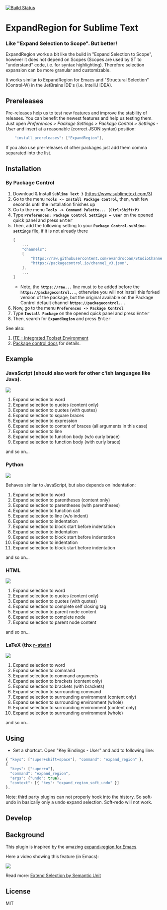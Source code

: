 [![Build Status](https://travis-ci.org/aronwoost/sublime-expand-region.png?branch=master)](https://travis-ci.org/aronwoost/sublime-expand-region)

# ExpandRegion for Sublime Text

### Like "Expand Selection to Scope". But better!

ExpandRegion works a bit like the build in "Expand Selection to Scope", however it does not depend on Scopes (Scopes are used by ST to "understand" code, i.e. for syntax highlighting). Therefore selection expansion can be more granular and customizable.

It works similar to ExpandRegion for Emacs and "Structural Selection" (Control-W) in the JetBrains IDE's (i.e. IntelliJ IDEA).

## Prereleases

Pre-releases help us to test new features and improve the stability of releases. You can benefit the newest features and help us testing them. Just open *Preferences > Package Settings > Package Control > Settings - User* and insert at a reasonable (correct JSON syntax) position:

``` js
    "install_prereleases": ["ExpandRegion"],
```

If you also use pre-releases of other packages just add them comma separated into the list.


## Installation

### By Package Control

1. Download & Install **`Sublime Text 3`** (https://www.sublimetext.com/3)
1. Go to the menu **`Tools -> Install Package Control`**, then,
   wait few seconds until the installation finishes up
1. Go to the menu **`Tools -> Command Palette...
   (Ctrl+Shift+P)`**
1. Type **`Preferences:
   Package Control Settings – User`** on the opened quick panel and press <kbd>Enter</kbd>
1. Then,
   add the following setting to your **`Package Control.sublime-settings`** file, if it is not already there
   ```js
   [
       ...
       "channels":
       [
           "https://raw.githubusercontent.com/evandrocoan/StudioChannel/master/channel.json",
           "https://packagecontrol.io/channel_v3.json",
       ],
       ...
   ]
   ```
   * Note,
     the **`https://raw...`** line must to be added before the **`https://packagecontrol...`**,
     otherwise you will not install this forked version of the package,
     but the original available on the Package Control default channel **`https://packagecontrol...`**
1. Now,
   go to the menu **`Preferences -> Package Control`**
1. Type **`Install Package`** on the opened quick panel and press <kbd>Enter</kbd>
1. Then,
search for **`ExpandRegion`** and press <kbd>Enter</kbd>

See also:
1. [ITE - Integrated Toolset Environment](https://github.com/evandrocoan/ITE)
1. [Package control docs](https://packagecontrol.io/docs/usage) for details.


## Example

### JavaScript (should also work for other c'ish languages like Java).

![](http://aronwoost.github.io/expand-region.gif)

1. Expand selection to word
2. Expand selection to quotes (content only)
3. Expand selection to quotes (with quotes)
4. Expand selection to square braces
5. Expand selection to expression
6. Expand selection to content of braces (all arguments in this case)
7. Expand selection to line
8. Expand selection to function body (w/o curly brace)
9. Expand selection to function body (with curly brace)

and so on...

### Python

![](https://cloud.githubusercontent.com/assets/12573621/11763466/a55ccc34-a10b-11e5-92e8-71c5a827db2c.gif)

Behaves similar to JavaScript, but also depends on indentation:

1. Expand selection to word
2. Expand selection to parentheses (content only)
3. Expand selection to parentheses (with parentheses)
4. Expand selection to function call
5. Expand selection to line (w/o indent)
6. Expand selection to indentation
7. Expand selection to block start before indentation
8. Expand selection to indentation
9. Expand selection to block start before indentation
10. Expand selection to indentation
11. Expand selection to block start before indentation

and so on...

### HTML

![](http://aronwoost.github.io/expand-to-html.gif)

1. Expand selection to word
2. Expand selection to quotes (content only)
3. Expand selection to quotes (with quotes)
4. Expand selection to complete self closing tag
5. Expand selection to parent node content
6. Expand selection to complete node
7. Expand selection to parent node content

and so on...

### LaTeX (thx [r-stein](https://github.com/r-stein))

![](https://cloud.githubusercontent.com/assets/12573621/11544524/994770b4-9942-11e5-9ffc-9819d50048b6.gif)

1. Expand selection to word
2. Expand selection to command
3. Expand selection to command arguments
4. Expand selection to brackets (content only)
5. Expand selection to brackets (with brackets)
6. Expand selection to surrounding command
7. Expand selection to surrounding environment (content only)
8. Expand selection to surrounding environment (whole)
9. Expand selection to surrounding environment (content only)
10. Expand selection to surrounding environment (whole)

and so on...


## Using

- Set a shortcut.
  Open "Key Bindings - User" and add to following line:
``` js
{ "keys": ["super+shift+space"], "command": "expand_region" },
{
  "keys": ["super+u"],
  "command": "expand_region",
  "args": {"undo": true},
  "context": [{ "key": "expand_region_soft_undo" }]
},
```
Note: third party plugins can not properly hook into the history. So soft-undo in basically only a undo expand selection. Soft-redo will not work.


## Develop

## Background

This plugin is inspired by the amazing [expand-region for Emacs](https://github.com/magnars/expand-region.el).

Here a video showing this feature (in Emacs):

[![](http://img.youtube.com/vi/_RvHz3vJ3kA/0.jpg)](http://www.youtube.com/watch?v=_RvHz3vJ3kA?feature=player_embedded&v=M)

Read more:
[Extend Selection by Semantic Unit](http://ergoemacs.org/emacs/syntax_tree_walk.html)

## License

MIT
